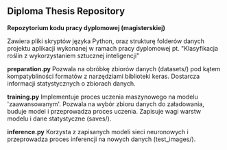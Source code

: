 ## Diploma Thesis Repository
**Repozytorium kodu pracy dyplomowej (magisterskiej)**

Zawiera pliki skryptów języka Python, oraz strukturę folderów danych projektu aplikacji wykonanej w ramach pracy dyplomowej pt. "Klasyfikacja roślin z wykorzystaniem sztucznej inteligencji"

**preparation.py**
Pozwala na obróbkę zbiorów danych (datasets/) pod kątem kompatybliności formatów z narzędziami biblioteki keras. Dostarcza informacji statystycznych o zbiorach danych.

**training.py**
Implementuje proces uczenia maszynowego na modelu 'zaawansowanym'. Pozwala na wybór zbioru danych do załadowania, buduje model i przeprowadza proces uczenia. Zapisuje wagi warstw modelu i dane statystyczne (saves/).

**inference.py**
Korzysta z zapisanych modeli sieci neuronowych i przeprowadza proces inferencji na nowych danych (test_images/).
